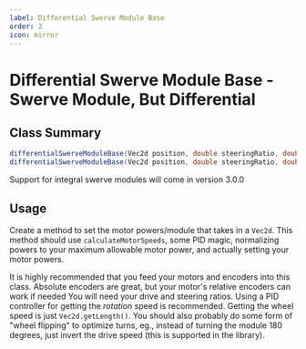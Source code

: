 ```yaml
---
label: Differential Swerve Module Base
order: 2
icon: mirror
---
```


# Differential Swerve Module Base - Swerve Module, But Differential

## Class Summary

```java
differentialSwerveModuleBase(Vec2d position, double steeringRatio, double driveRatio);
differentialSwerveModuleBase(Vec2d position, double steeringRatio, double driveRatio, boolean optimized);
```

Support for integral swerve modules will come in version 3.0.0

## Usage

Create a method to set the motor powers/module that takes in a `Vec2d`. This method should use `calculateMotorSpeeds`, some PID magic, normalizing powers to your maximum allowable motor power, and actually setting your motor powers.

It is highly recommended that you feed your motors and encoders into this class. Absolute encoders are great, but your motor's relative encoders can work if needed You will need your drive and steering ratios. Using a PID controller for getting the _rotation_ speed is recommended. Getting the wheel speed is just `Vec2d.getLength()`. You should also probably do some form of "wheel flipping" to optimize turns, eg., instead of turning the module 180 degrees, just invert the drive speed (this is supported in the library).
